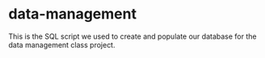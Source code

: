 # data-management
This is the SQL script we used to create and populate our database for the data management class project. 

